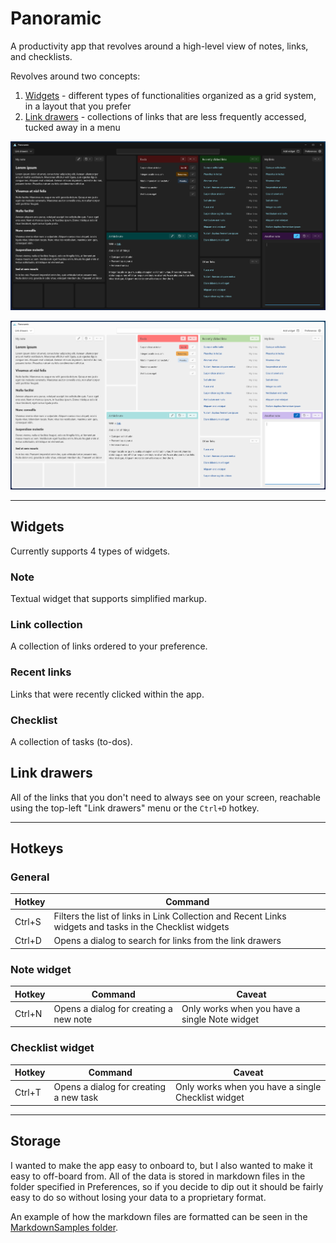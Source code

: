 # Panoramic

A productivity app that revolves around a high-level view of notes, links, and checklists.

Revolves around two concepts:

1. [Widgets](#widgets) - different types of functionalities organized as a grid system, in a layout that you prefer
2. [Link drawers](#link-drawers) - collections of links that are less frequently accessed, tucked away in a menu

![Preview (Dark)](design/preview-dark.webp)

![Preview (Light)](design/preview-light.webp)

---

## Widgets

Currently supports 4 types of widgets.

### Note

Textual widget that supports simplified markup. 

### Link collection

A collection of links ordered to your preference.

### Recent links

Links that were recently clicked within the app. 

### Checklist

A collection of tasks (to-dos).

## Link drawers

All of the links that you don't need to always see on your screen, reachable using the top-left "Link drawers" menu or the `Ctrl+D` hotkey.

---

## Hotkeys

### General

| Hotkey | Command |
|-|-|
| Ctrl+S | Filters the list of links in Link Collection and Recent Links widgets and tasks in the Checklist widgets |
| Ctrl+D | Opens a dialog to search for links from the link drawers |

### Note widget

| Hotkey | Command | Caveat |
|-|-|-|
| Ctrl+N | Opens a dialog for creating a new note | Only works when you have a single Note widget |

### Checklist widget

| Hotkey | Command | Caveat |
|-|-|-|
| Ctrl+T | Opens a dialog for creating a new task | Only works when you have a single Checklist widget |

---

## Storage

I wanted to make the app easy to onboard to, but I also wanted to make it easy to off-board from. All of the data is stored in markdown files in the folder specified in Preferences, so if you decide to dip out it should be fairly easy to do so without losing your data to a proprietary format.

An example of how the markdown files are formatted can be seen in the [MarkdownSamples folder](/test/Benchmarks/MarkdownSamples).
